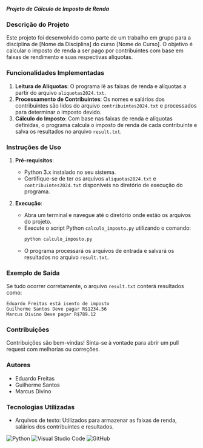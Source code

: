 ***Projeto de Cálculo de Imposto de Renda***


### Descrição do Projeto

Este projeto foi desenvolvido como parte de um trabalho em grupo para a disciplina de [Nome da Disciplina] do curso [Nome do Curso]. O objetivo é calcular o imposto de renda a ser pago por contribuintes com base em faixas de rendimento e suas respectivas alíquotas.

### Funcionalidades Implementadas

1. **Leitura de Aliquotas**: O programa lê as faixas de renda e alíquotas a partir do arquivo `aliquotas2024.txt`.
2. **Processamento de Contribuintes**: Os nomes e salários dos contribuintes são lidos do arquivo `contribuintes2024.txt` e processados para determinar o imposto devido.
3. **Cálculo do Imposto**: Com base nas faixas de renda e alíquotas definidas, o programa calcula o imposto de renda de cada contribuinte e salva os resultados no arquivo `result.txt`.

### Instruções de Uso

1. **Pré-requisitos**:
   - Python 3.x instalado no seu sistema.
   - Certifique-se de ter os arquivos `aliquotas2024.txt` e `contribuintes2024.txt` disponíveis no diretório de execução do programa.

2. **Execução**:
   - Abra um terminal e navegue até o diretório onde estão os arquivos do projeto.
   - Execute o script Python `calculo_imposto.py` utilizando o comando:
     ```bash
     python calculo_imposto.py
     ```
   - O programa processará os arquivos de entrada e salvará os resultados no arquivo `result.txt`.

### Exemplo de Saída

Se tudo ocorrer corretamente, o arquivo `result.txt` conterá resultados como:

```
Eduardo Freitas está isento de imposto
Guilherme Santos Deve pagar R$1234.56
Marcus Divino Deve pagar R$789.12
```

### Contribuições

Contribuições são bem-vindas! Sinta-se à vontade para abrir um pull request com melhorias ou correções.

### Autores

- Eduardo Freitas
- Guilherme Santos
- Marcus Divino

### Tecnologias Utilizadas

- Arquivos de texto: Utilizados para armazenar as faixas de renda, salários dos contribuintes e resultados.
  
![Python](https://img.shields.io/badge/Python-14354C?style=for-the-badge&logo=python&logoColor=white)
![Visual Studio Code](https://img.shields.io/badge/Visual_Studio_Code-0078D4?style=for-the-badge&logo=visual%20studio%20code&logoColor=white)
![GitHub](https://img.shields.io/badge/GitHub-100000?style=for-the-badge&logo=github&logoColor=white)
